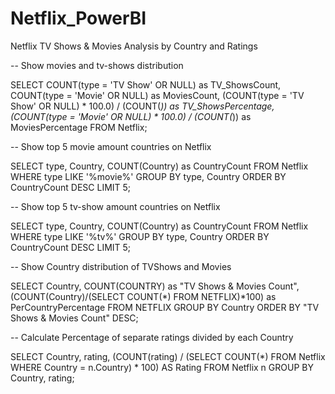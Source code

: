 # Netflix_PowerBI
Netflix TV Shows &amp; Movies Analysis by Country and Ratings

-- Show movies and tv-shows distribution

SELECT
    COUNT(type = 'TV Show' OR NULL) as TV_ShowsCount,
    COUNT(type = 'Movie' OR NULL) as MoviesCount,
    (COUNT(type = 'TV Show' OR NULL) * 100.0) / (COUNT(*)) as TV_ShowsPercentage,
    (COUNT(type = 'Movie' OR NULL) * 100.0) / (COUNT(*)) as MoviesPercentage
FROM
    Netflix;

-- Show top 5 movie amount countries on Netflix

SELECT
  type,
  Country,
    COUNT(Country) as CountryCount
FROM Netflix
WHERE type LIKE '%movie%'
GROUP BY type, Country
ORDER BY CountryCount DESC
LIMIT 5;

-- Show top 5 tv-show amount countries on Netflix

SELECT
  type,
  Country,
  COUNT(Country) as CountryCount
FROM Netflix
WHERE type LIKE '%tv%'
GROUP BY type, Country
ORDER BY CountryCount DESC
LIMIT 5;


-- Show Country distribution of TVShows and Movies

SELECT
  Country,
    COUNT(COUNTRY) as "TV Shows & Movies Count",
    (COUNT(Country)/(SELECT COUNT(*) FROM NETFLIX)*100) as PerCountryPercentage
FROM NETFLIX
GROUP BY Country
ORDER BY "TV Shows & Movies Count" DESC;

-- Calculate Percentage of separate ratings divided by each Country

SELECT
    Country,
    rating,
    (COUNT(rating) / (SELECT COUNT(*) FROM Netflix WHERE Country = n.Country) * 100) AS Rating
FROM Netflix n
GROUP BY Country, rating;
